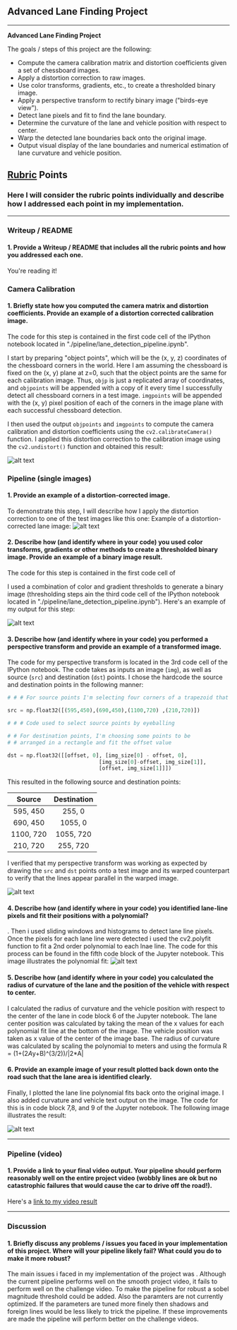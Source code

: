 ## Advanced Lane Finding Project


---

**Advanced Lane Finding Project**

The goals / steps of this project are the following:

* Compute the camera calibration matrix and distortion coefficients given a set of chessboard images.
* Apply a distortion correction to raw images.
* Use color transforms, gradients, etc., to create a thresholded binary image.
* Apply a perspective transform to rectify binary image ("birds-eye view").
* Detect lane pixels and fit to find the lane boundary.
* Determine the curvature of the lane and vehicle position with respect to center.
* Warp the detected lane boundaries back onto the original image.
* Output visual display of the lane boundaries and numerical estimation of lane curvature and vehicle position.

[//]: # (Image References)


[image1]: ./pipeline/undistorted_calibration_image.jpg "Undistorted"
[image2]: ./pipeline/undistorted_lane_image.jpg "Road Transformed"
[image3]: ./pipeline/binary_threshold_image.jpg "Binary Example"
[image4]: ./pipeline/warped_straight_lines.jpg "Warp Example"
[image5]: ./pipeline/color_fit_lines.jpg "Fit Visual"
[image6]: ./pipeline/final_output.jpg "Output"
[video1]: ./transformed_project_video.mp4 "Video"


## [Rubric](https://review.udacity.com/#!/rubrics/571/view) Points

### Here I will consider the rubric points individually and describe how I addressed each point in my implementation.  

---

### Writeup / README

#### 1. Provide a Writeup / README that includes all the rubric points and how you addressed each one.  

You're reading it!

### Camera Calibration

#### 1. Briefly state how you computed the camera matrix and distortion coefficients. Provide an example of a distortion corrected calibration image.

The code for this step is contained in the first code cell of the IPython notebook located in "./pipeline/lane_detection_pipeline.ipynb".  

I start by preparing "object points", which will be the (x, y, z) coordinates of the chessboard corners in the world. Here I am assuming the chessboard is fixed on the (x, y) plane at z=0, such that the object points are the same for each calibration image.  Thus, `objp` is just a replicated array of coordinates, and `objpoints` will be appended with a copy of it every time I successfully detect all chessboard corners in a test image.  `imgpoints` will be appended with the (x, y) pixel position of each of the corners in the image plane with each successful chessboard detection.  

I then used the output `objpoints` and `imgpoints` to compute the camera calibration and distortion coefficients using the `cv2.calibrateCamera()` function.  I applied this distortion correction to the calibration image using the `cv2.undistort()` function and obtained this result: 

![alt text][image1]

### Pipeline (single images)

#### 1. Provide an example of a distortion-corrected image.

To demonstrate this step, I will describe how I apply the distortion correction to one of the test images like this one:
Example of a distortion-corrected lane image:
![alt text][image2]

#### 2. Describe how (and identify where in your code) you used color transforms, gradients or other methods to create a thresholded binary image.  Provide an example of a binary image result.

The code for this step is contained in the first code cell of 

I used a combination of color and gradient thresholds to generate a binary image (thresholding steps ain the third code cell of the IPython notebook located in "./pipeline/lane_detection_pipeline.ipynb").  Here's an example of my output for this step:

![alt text][image3]

#### 3. Describe how (and identify where in your code) you performed a perspective transform and provide an example of a transformed image.

The code for my perspective transform is located in the 3rd code cell of the IPython notebook.  The code takes as inputs an image (`img`), as well as source (`src`) and destination (`dst`) points.  I chose the hardcode the source and destination points in the following manner:

```python
# # # For source points I'm selecting four corners of a trapezoid that lie on the lane lines

src = np.float32([(595,450),(690,450),(1100,720) ,(210,720)])

# # # Code used to select source points by eyeballing 

# # For destination points, I'm choosing some points to be
# # arranged in a rectangle and fit the offset value 

dst = np.float32([[offset, 0], [img_size[0] - offset, 0], 
                             [img_size[0]-offset, img_size[1]], 
                             [offset, img_size[1]]])
```

This resulted in the following source and destination points:

| Source        | Destination   | 
|:-------------:|:-------------:| 
| 595, 450      | 255, 0        | 
| 690, 450      | 1055, 0       |
| 1100, 720     | 1055, 720     |
| 210, 720      | 255, 720      |

I verified that my perspective transform was working as expected by drawing the `src` and `dst` points onto a test image and its warped counterpart to verify that the lines appear parallel in the warped image.

![alt text][image4]

#### 4. Describe how (and identify where in your code) you identified lane-line pixels and fit their positions with a polynomial?
.
Then i used sliding windows and histograms to detect lane line pixels. Once the pixels for each lane line were detected i used the cv2.polyfit function to fit a 2nd order polynomial to each lnae line. The code for this process can be found in the fifth code block of the Jupyter notebook. This image illustrates the polynomial fit:
![alt text][image5]

#### 5. Describe how (and identify where in your code) you calculated the radius of curvature of the lane and the position of the vehicle with respect to center.

I calculated the radius of curvature and the vehicle position with respect to the center of the lane in code block 6 of the Jupyter notebook. The lane center position was calculated by taking the mean of the x values for each polynomial fit line at the bottom of the image. The vehicle position was taken as x value of the center of the image base. The radius of curvature was calculated by scaling the polynomial to meters and using the formula R = (1+(2*A*y+B)^(3/2))/|2*A|

#### 6. Provide an example image of your result plotted back down onto the road such that the lane area is identified clearly.

Finally, I plotted the lane line polynomial fits back onto the original image. I also added curvature and vehicle text output on the image. The code for this is in code block 7,8, and 9 of the Jupyter notebook. The following image illustrates the result:

![alt text][image6]

---

### Pipeline (video)

#### 1. Provide a link to your final video output.  Your pipeline should perform reasonably well on the entire project video (wobbly lines are ok but no catastrophic failures that would cause the car to drive off the road!).

Here's a [link to my video result](./transformed_project_video.mp4)

---

### Discussion

#### 1. Briefly discuss any problems / issues you faced in your implementation of this project.  Where will your pipeline likely fail?  What could you do to make it more robust?

The main issues i faced in my implementation of the project was . Although the current pipeline performs well on the smooth project video, it fails to perform well on the challenge video. To make the pipeline for robust a sobel magnitude threshold could be added. Also the paramters are not currently optimized. If the parameters are tuned more finely then shadows and foreign lines would be less likely to trick the pipeline. If these improvements are made the pipeline will perform better on the challenge videos.
